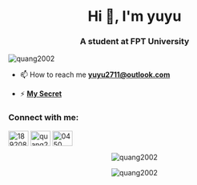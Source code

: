 <h1 align="center">Hi 👋, I'm yuyu</h1>
<h3 align="center">A student at FPT University</h3>

<p align="left"> <img src="https://komarev.com/ghpvc/?username=quang2002&label=Profile%20views&color=0e75b6&style=flat" alt="quang2002" /> </p>

- 📫 How to reach me **yuyu2711@outlook.com**

- ⚡ [**My Secret**](https://www.youtube.com/watch?v=dQw4w9WgXcQ)

<h3 align="left">Connect with me:</h3>
<p align="left">
<a href="https://stackoverflow.com/users/18920819" target="blank"><img align="center" src="https://raw.githubusercontent.com/rahuldkjain/github-profile-readme-generator/master/src/images/icons/Social/stack-overflow.svg" alt="18920819" height="30" width="40" /></a>
<a href="https://fb.com/quang27112002" target="blank"><img align="center" src="https://raw.githubusercontent.com/rahuldkjain/github-profile-readme-generator/master/src/images/icons/Social/facebook.svg" alt="quang27112002" height="30" width="40" /></a>
<a href="https://discord.gg/0450" target="blank"><img align="center" src="https://raw.githubusercontent.com/rahuldkjain/github-profile-readme-generator/master/src/images/icons/Social/discord.svg" alt="0450" height="30" width="40" /></a>
</p>



<p align="center">
  <img align="center" src="https://github-readme-stats.vercel.app/api/top-langs?username=quang2002&show_icons=true&locale=en&layout=compact" alt="quang2002" />
</p>

<p align="center">
  <img align="center" src="https://github-readme-stats.vercel.app/api?username=quang2002&show_icons=true&locale=en" alt="quang2002" />
</p>

